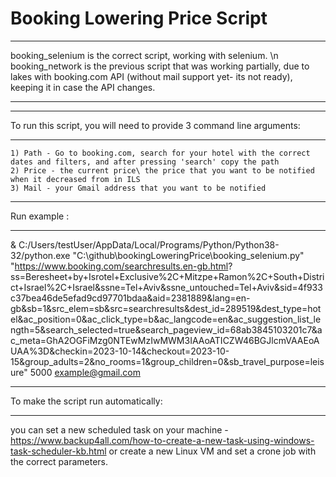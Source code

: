 # Booking Lowering Price Script

************************************************************************************************************************************************************************************
booking_selenium is the correct script, working with selenium. \n
booking_network is the previous script that was working partially, due to lakes with booking.com API (without mail support yet- its not ready), keeping it in case the API changes. 
************************************************************************************************************************************************************************************


***********************************************************************
To run this script, you will need to provide 3 command line arguments:
***********************************************************************
    1) Path - Go to booking.com, search for your hotel with the correct dates and filters, and after pressing 'search' copy the path
    2) Price - the current price\ the price that you want to be notified when it decreased from in ILS
    3) Mail - your Gmail address that you want to be notified


**************
Run example :
**************
& C:/Users/testUser/AppData/Local/Programs/Python/Python38-32/python.exe "C:\github\bookingLoweringPrice\booking_selenium.py" "https://www.booking.com/searchresults.en-gb.html?    ss=Beresheet+by+Isrotel+Exclusive%2C+Mitzpe+Ramon%2C+South+District+Israel%2C+Israel&ssne=Tel+Aviv&ssne_untouched=Tel+Aviv&sid=4f933c37bea46de5efad9cd97701bdaa&aid=2381889&lang=en-gb&sb=1&src_elem=sb&src=searchresults&dest_id=289519&dest_type=hotel&ac_position=0&ac_click_type=b&ac_langcode=en&ac_suggestion_list_length=5&search_selected=true&search_pageview_id=68ab3845103201c7&ac_meta=GhA2OGFiMzg0NTEwMzIwMWM3IAAoATICZW46BGJlcmVAAEoAUAA%3D&checkin=2023-10-14&checkout=2023-10-15&group_adults=2&no_rooms=1&group_children=0&sb_travel_purpose=leisure" 5000 example@gmail.com


****************************************
To make the script run automatically:
****************************************
you can set a new scheduled task on your machine - https://www.backup4all.com/how-to-create-a-new-task-using-windows-task-scheduler-kb.html
                                           or create a new Linux VM and set a crone job with the correct parameters.
